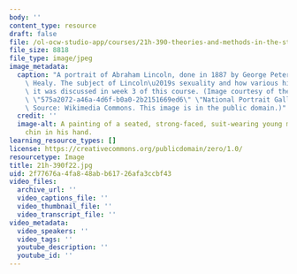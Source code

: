 ```yaml
---
body: ''
content_type: resource
draft: false
file: /ol-ocw-studio-app/courses/21h-390-theories-and-methods-in-the-study-of-history-fall-2022/21h-390f22.jpg
file_size: 8818
file_type: image/jpeg
image_metadata:
  caption: "A portrait of Abraham Lincoln, done in 1887 by George Peter Alexander\
    \ Healy. The subject of Lincoln\u2019s sexuality and how various historians approached\
    \ it was discussed in week 3 of this course. (Image courtesy of the {{% resource_link\
    \ \"575a2072-a46a-4d6f-b0a0-2b2151669ed6\" \"National Portrait Gallery\" %}}.\
    \ Source: Wikimedia Commons. This image is in the public domain.)"
  credit: ''
  image-alt: A painting of a seated, strong-faced, suit-wearing young man with his
    chin in his hand.
learning_resource_types: []
license: https://creativecommons.org/publicdomain/zero/1.0/
resourcetype: Image
title: 21h-390f22.jpg
uid: 2f77676a-4fa8-48ab-b617-26afa3ccbf43
video_files:
  archive_url: ''
  video_captions_file: ''
  video_thumbnail_file: ''
  video_transcript_file: ''
video_metadata:
  video_speakers: ''
  video_tags: ''
  youtube_description: ''
  youtube_id: ''
---
```

